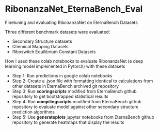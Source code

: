 # RibonanzaNet_EternaBench_Eval
Finetuning and evaluating RibonanzaNet on EternaBench Datasets

Three different benchmark datasets were evaluated: 
* Secondary Structure datasets
* Chemical Mapping Datasets
* Riboswitch Equilibrium Constant Datasets

How I used these colab notebooks to evaluate RibonanzaNet (a deep learning model implemented in Pytorch) with these datasets
* Step 1: Run predictions in google colab notebooks
* Step 2: Create a .json file with formatting identical to calculations from other datasets in EternaBench archived git repository
* Step 3: Run **scoringscripts** modified from EternaBench github repository to get bootstrapped statistical results
* Step 4: Run **compilingscripts** modified from EternaBench github repository to evaluate model against other secondary structure prediction algorithms
* Step 5: Use **generateplots** jupyter notebooks from EternaBench github repository to generate heatmaps that display the results

